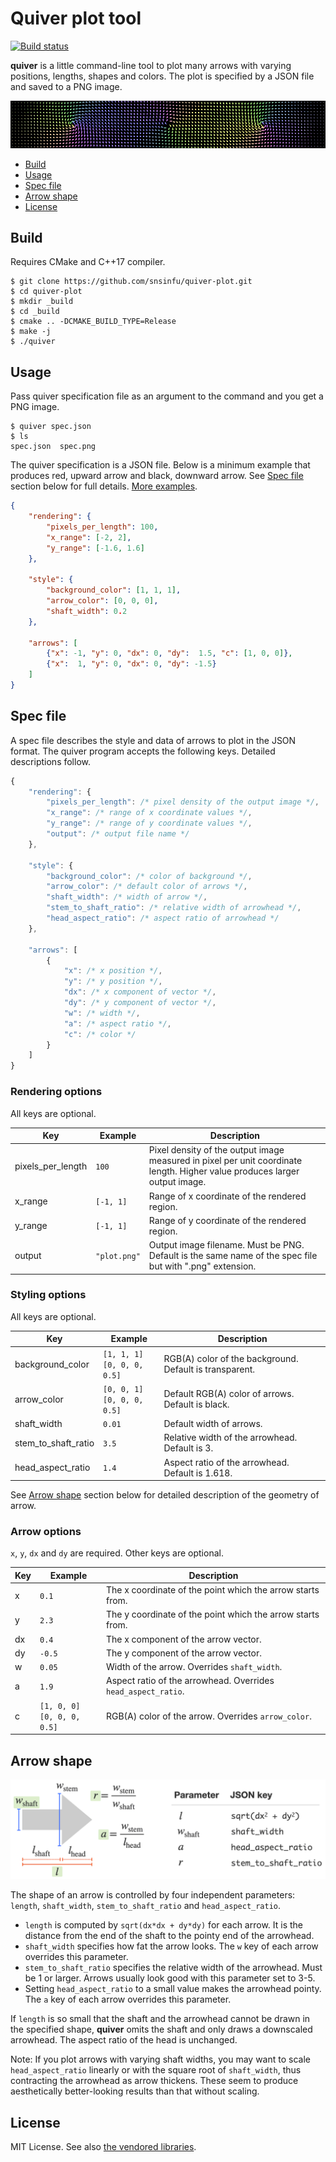 # Quiver plot tool

[![Build status][ci-badge]][ci-page]

**quiver** is a little command-line tool to plot many arrows with varying
positions, lengths, shapes and colors. The plot is specified by a JSON file
and saved to a PNG image.

![Example image showing vortices of rainbow arrows](doc/sample_3.png)

- [Build](#build)
- [Usage](#usage)
- [Spec file](#spec-file)
- [Arrow shape](#arrow-shape)
- [License](#license)

[ci-page]: https://github.com/snsinfu/quiver-plot/actions/workflows/build.yml
[ci-badge]: https://github.com/snsinfu/quiver-plot/actions/workflows/build.yml/badge.svg


## Build

Requires CMake and C++17 compiler.

```console
$ git clone https://github.com/snsinfu/quiver-plot.git
$ cd quiver-plot
$ mkdir _build
$ cd _build
$ cmake .. -DCMAKE_BUILD_TYPE=Release
$ make -j
$ ./quiver
```


## Usage

Pass quiver specification file as an argument to the command and you get a
PNG image.

```console
$ quiver spec.json
$ ls
spec.json  spec.png
```

The quiver specification is a JSON file. Below is a minimum example that
produces red, upward arrow and black, downward arrow. See [Spec file](#spec-file)
section below for full details. [More examples](./examples).

```json
{
    "rendering": {
        "pixels_per_length": 100,
        "x_range": [-2, 2],
        "y_range": [-1.6, 1.6]
    },

    "style": {
        "background_color": [1, 1, 1],
        "arrow_color": [0, 0, 0],
        "shaft_width": 0.2
    },

    "arrows": [
        {"x": -1, "y": 0, "dx": 0, "dy":  1.5, "c": [1, 0, 0]},
        {"x":  1, "y": 0, "dx": 0, "dy": -1.5}
    ]
}
```


## Spec file

A spec file describes the style and data of arrows to plot in the JSON format.
The quiver program accepts the following keys. Detailed descriptions follow.

```js
{
    "rendering": {
        "pixels_per_length": /* pixel density of the output image */,
        "x_range": /* range of x coordinate values */,
        "y_range": /* range of y coordinate values */,
        "output": /* output file name */
    },

    "style": {
        "background_color": /* color of background */,
        "arrow_color": /* default color of arrows */,
        "shaft_width": /* width of arrow */,
        "stem_to_shaft_ratio": /* relative width of arrowhead */,
        "head_aspect_ratio": /* aspect ratio of arrowhead */
    },

    "arrows": [
        {
            "x": /* x position */,
            "y": /* y position */,
            "dx": /* x component of vector */,
            "dy": /* y component of vector */,
            "w": /* width */,
            "a": /* aspect ratio */,
            "c": /* color */ 
        }
    ]
}
```

### Rendering options

All keys are optional.

| Key               | Example      | Description |
|-------------------|--------------|-------------|
| pixels_per_length | `100`        | Pixel density of the output image measured in pixel per unit coordinate length. Higher value produces larger output image. |
| x_range           | `[-1, 1]`    | Range of x coordinate of the rendered region. |
| y_range           | `[-1, 1]`    | Range of y coordinate of the rendered region. |
| output            | `"plot.png"` | Output image filename. Must be PNG. Default is the same name of the spec file but with ".png" extension. |

### Styling options

All keys are optional.

| Key                 | Example                         | Description |
|---------------------|---------------------------------|-------------|
| background_color    | `[1, 1, 1]`<br>`[0, 0, 0, 0.5]` | RGB(A) color of the background. Default is transparent. |
| arrow_color         | `[0, 0, 1]`<br>`[0, 0, 0, 0.5]` | Default RGB(A) color of arrows. Default is black. |
| shaft_width         | `0.01`                          | Default width of arrows. |
| stem_to_shaft_ratio | `3.5`                           | Relative width of the arrowhead. Default is 3. |
| head_aspect_ratio   | `1.4`                           | Aspect ratio of the arrowhead. Default is 1.618. |

See [Arrow shape](#arrow-shape) section below for detailed description of the
geometry of arrow.

### Arrow options

`x`, `y`, `dx` and `dy` are required. Other keys are optional.

| Key | Example                         | Description |
|-----|---------------------------------|-------------|
| x   | `0.1`                           | The x coordinate of the point which the arrow starts from. |
| y   | `2.3`                           | The y coordinate of the point which the arrow starts from. |
| dx  | `0.4`                           | The x component of the arrow vector. |
| dy  | `-0.5`                          | The y component of the arrow vector. |
| w   | `0.05`                          | Width of the arrow. Overrides `shaft_width`. |
| a   | `1.9`                           | Aspect ratio of the arrowhead. Overrides `head_aspect_ratio`. |
| c   | `[1, 0, 0]`<br>`[0, 0, 0, 0.5]` | RGB(A) color of the arrow. Overrides `arrow_color`. |


## Arrow shape

![Geometry of an arrow](doc/arrow_geometry.png)

The shape of an arrow is controlled by four independent parameters: `length`,
`shaft_width`, `stem_to_shaft_ratio` and `head_aspect_ratio`.

- `length` is computed by `sqrt(dx*dx + dy*dy)` for each arrow. It is the
  distance from the end of the shaft to the pointy end of the arrowhead.
- `shaft_width` specifies how fat the arrow looks. The `w` key of each arrow
  overrides this parameter.
- `stem_to_shaft_ratio` specifies the relative width of the arrowhead. Must
  be 1 or larger. Arrows usually look good with this parameter set to 3-5.
- Setting `head_aspect_ratio` to a small value makes the arrowhead pointy.
  The `a` key of each arrow overrides this parameter.

If `length` is so small that the shaft and the arrowhead cannot be drawn in
the specified shape, **quiver** omits the shaft and only draws a downscaled
arrowhead. The aspect ratio of the head is unchanged.

Note: If you plot arrows with varying shaft widths, you may want to scale
`head_aspect_ratio` linearly or with the square root of `shaft_width`,
thus contracting the arrowhead as arrow thickens. These seem to produce
aesthetically better-looking results than that without scaling.


## License

MIT License. See also [the vendored libraries](./vendor/).
